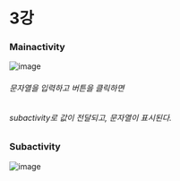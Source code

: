 # 3강

### Mainactivity

![image](https://user-images.githubusercontent.com/73538957/110277999-c0ac7f00-8019-11eb-98fc-29f75bc622b7.png)


###### 문자열을 입력하고 버튼을 클릭하면
###### subactivity로 값이 전달되고, 문자열이 표시된다.

### Subactivity

![image](https://user-images.githubusercontent.com/73538957/110278114-f81b2b80-8019-11eb-9897-643d131d0a56.png)
